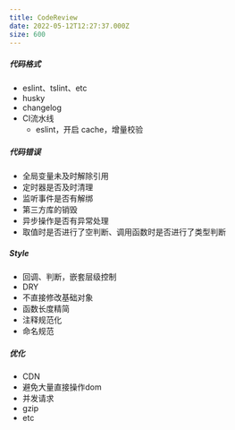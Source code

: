```yaml
---
title: CodeReview
date: 2022-05-12T12:27:37.000Z
size: 600
---
```

##### 代码格式

- eslint、tslint、etc
- husky
- changelog
- CI流水线
  - eslint，开启 cache，增量校验

##### 代码错误

- 全局变量未及时解除引用
- 定时器是否及时清理
- 监听事件是否有解绑
- 第三方库的销毁
- 异步操作是否有异常处理
- 取值时是否进行了空判断、调用函数时是否进行了类型判断

##### Style

- 回调、判断，嵌套层级控制
- DRY
- 不直接修改基础对象
- 函数长度精简
- 注释规范化
- 命名规范

##### 优化

- CDN
- 避免大量直接操作dom
- 并发请求
- gzip
- etc

